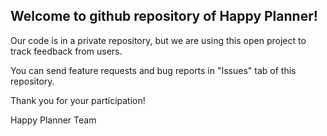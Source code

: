 ## Welcome to github repository of Happy Planner!

Our code is in a private repository, but we are using this open project to track feedback from users.

You can send feature requests and bug reports in "Issues" tab of this repository. 

Thank you for your participation!

Happy Planner Team
